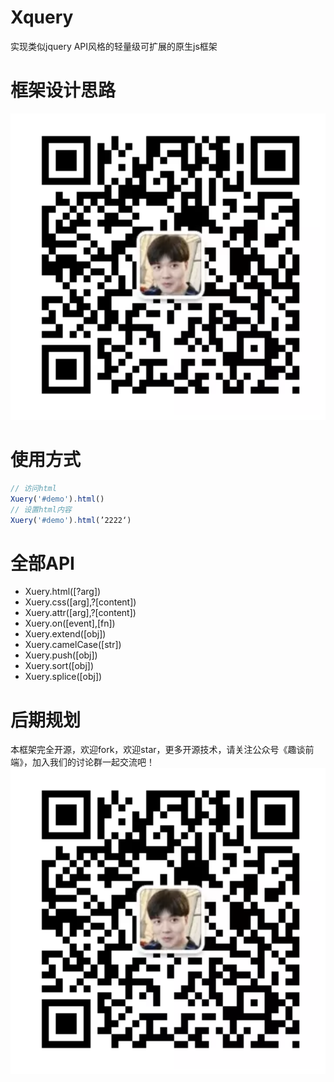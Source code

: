 # Xquery
实现类似jquery API风格的轻量级可扩展的原生js框架
# 框架设计思路
<img src="./公众号2x.png" />

# 使用方式
``` js
// 访问html
Xuery('#demo').html()
// 设置html内容
Xuery('#demo').html(’2222‘)
```

# 全部API
 * Xuery.html([?arg])
 * Xuery.css([arg],?[content])
 * Xuery.attr([arg],?[content])
 * Xuery.on([event],[fn])
 * Xuery.extend([obj])
 * Xuery.camelCase([str])
 * Xuery.push([obj])
 * Xuery.sort([obj])
 * Xuery.splice([obj])
 
 # 后期规划
 本框架完全开源，欢迎fork，欢迎star，更多开源技术，请关注公众号《趣谈前端》，加入我们的讨论群一起交流吧！
<img src="./公众号2x.png" />
